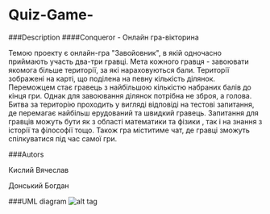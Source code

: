# Quiz-Game-
###Description
####Сonqueror - Онлайн гра-вікторина

Темою проекту є онлайн-гра "Завойовник", в якій одночасно приймають участь два-три гравці. Мета кожного гравця - завоювати якомога більше території, за які нараховуються бали. Території зображені на карті, що поділена на певну кількість ділянок. Переможцем стає гравець з найбільшою кількістю набраних балів до кінця гри. Однак для завоювання ділянок потрібна не зброя, а голова. Битва за територію проходить у вигляді відповіді на тестові запитання, де перемагає найбільш ерудований та швидкий гравець. Запитання для гравців можуть бути як з області математики та фізики , так і на знання з історії та філософії тощо.
Також гра міститиме чат, де гравці зможуть спілкуватися під час самої гри.

###Autors

Кислий Вячеслав 

Донський Богдан

###UML diagram
![alt tag](https://pp.vk.me/c623917/v623917941/225e1/Tg2kvXZ84FU.jpg)
